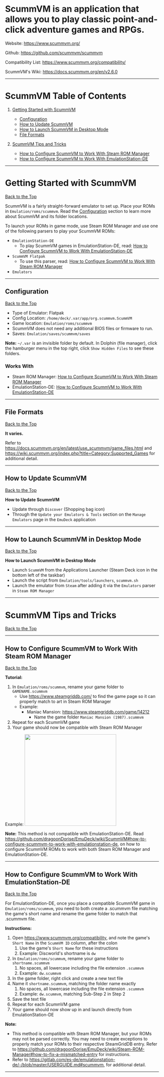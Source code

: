 # ScummVM is an application that allows you to play classic point-and-click adventure games and RPGs.

Website: https://www.scummvm.org/

Github: https://github.com/scummvm/scummvm

Compatibility List: https://www.scummvm.org/compatibility/

ScummVM's Wiki: https://docs.scummvm.org/en/v2.6.0

***

# ScummVM Table of Contents

1. [Getting Started with ScummVM](#getting-started-with-scummvm)
   - [Configuration](#configuration)
   - [How to Update ScummVM](#how-to-update-scummvm)
   - [How to Launch ScummVM in Desktop Mode](#how-to-launch-scummvm-in-desktop-mode)
   - [File Formats](#file-formats)

2. [ScummVM Tips and Tricks](#scummvm-tips-and-tricks)
   - [How to Configure ScummVM to Work With Steam ROM Manager](#how-to-configure-scummvm-to-work-with-steam-rom-manager)
   - [How to Configure ScummVM to Work With EmulationStation-DE](#how-to-configure-scummvm-to-work-with-emulationstation-de)

***

# Getting Started with ScummVM
[Back to the Top](#scummvm-table-of-contents)

ScummVM is a fairly straight-forward emulator to set up. Place your ROMs in `Emulation/roms/scummvm`. Read the [Configuration](#configuration) section to learn more about ScummVM and its folder locations. 

To launch your ROMs in game mode, use Steam ROM Manager and use one of the following parsers to play your ScummVM ROMs:

* `EmulationStation-DE`
  * To play ScummVM games in EmulationStation-DE, read: [How to Configure ScummVM to Work With EmulationStation-DE](#how-to-configure-scummvm-to-work-with-emulationstation-de) 
* `ScummVM Flatpak` 
  * To use this parser, read: [How to Configure ScummVM to Work With Steam ROM Manager](#how-to-configure-scummvm-to-work-with-steam-rom-manager)
* `Emulators`

***

## Configuration
[Back to the Top](#scummvm-table-of-contents)

* Type of Emulator: Flatpak
* Config Location: `/home/deck/.var/app/org.scummvm.ScummVM`
* Game location: `Emulation/roms/scummvm`
* ScummVM does not need any additional BIOS files or firmware to run. 
* Saves: `Emulation/saves/scummvm/saves`

**Note:** `~/.var` is an invisible folder by default. In Dolphin (file manager), click the hamburger menu in the top right, click `Show Hidden Files` to see these folders.

### Works With
* Steam ROM Manager: [How to Configure ScummVM to Work With Steam ROM Manager](#how-to-configure-scummvm-to-work-with-steam-rom-manager)
* EmulationStation-DE: [How to Configure ScummVM to Work With EmulationStation-DE](#how-to-configure-scummvm-to-work-with-emulationstation-de)


***

## File Formats
[Back to the Top](#scummvm-table-of-contents)

**It varies.**

Refer to https://docs.scummvm.org/en/latest/use_scummvm/game_files.html and https://wiki.scummvm.org/index.php?title=Category:Supported_Games for additional detail. 

***

## How to Update ScummVM
[Back to the Top](#scummvm-table-of-contents)

**How to Update ScummVM**

* Update through `Discover` (Shopping bag icon)
* Through the `Update your Emulators & Tools` section on the `Manage Emulators` page in the `EmuDeck` application


***

## How to Launch ScummVM in Desktop Mode
[Back to the Top](#scummvm-table-of-contents)

**How to Launch ScummVM in Desktop Mode**

* Launch `ScummVM` from the Applications Launcher (Steam Deck icon in the bottom left of the taskbar)
* Launch the script from `Emulation/tools/launchers`, `scummvm.sh`
* Launch the emulator from `Steam` after adding it via the `Emulators` parser in `Steam ROM Manager`



***

# ScummVM Tips and Tricks
[Back to the Top](#scummvm-table-of-contents)

***

## How to Configure ScummVM to Work With Steam ROM Manager
[Back to the Top](#scummvm-table-of-contents)

**Tutorial:**

1. In `Emulation/roms/scummvm`, rename your game folder to `GAMENAME.scummvm` 
   * Use https://www.steamgriddb.com/ to find the game page so it can properly match to art in Steam ROM Manager
   * Example:
      * Maniac Mansion: https://www.steamgriddb.com/game/14212
         * Name the game folder `Maniac Mansion (1987).scummvm`
2. Repeat for each ScummVM game
3. Your game should now be compatible with Steam ROM Manager

Example: <img src="https://user-images.githubusercontent.com/108900299/214456141-c58df2c4-679f-41e3-ac68-f7c850567f9e.png" height="300">

**Note:** This method is not compatible with EmulationStation-DE. Read https://github.com/dragoonDorise/EmuDeck/wiki/ScummVM#how-to-configure-scummvm-to-work-with-emulationstation-de, on how to configure ScummVM ROMs to work with both Steam ROM Manager and EmulationStation-DE. 

***
 
## How to Configure ScummVM to Work With EmulationStation-DE
[Back to the Top](#scummvm-table-of-contents)

For EmulationStation-DE, once you place a compatible ScummVM game in `Emulation/roms/scummvm`, you need to both create a .scummvm file matching the game's short name and rename the game folder to match that .scummvm file. 

**Instructions:**

1. Open https://www.scummvm.org/compatibility, and note the game's `Short Name` in the `ScummVM ID` column, after the colon 
   1. Use the game's `Short Name` for these instructions
   2. Example: Discworld's shortname is `dw`
2. In `Emulation/roms/scummvm`, rename your game folder to `shortname.scummvm`
   1. No spaces, all lowercase including the file extension `.scummvm`
   2. Example: `dw.scummvm`
3. In the game folder, right click and create a new text file
4. Name it `shortname.scummvm`, matching the folder name exactly
   1. No spaces, all lowercase including the file extension `.scummvm`
   2. Example: `dw.scummvm`, matching Sub-Step 2 in Step 2
5. Save the text file
6. Repeat for each ScummVM game
7. Your game should now show up in and launch directly from EmulationStation-DE

**Note:** 

* This method is compatible with Steam ROM Manager, but your ROMs may not be parsed  correctly. You may need to create exceptions to properly match your ROMs to their respective SteamGridDB entry. Refer to https://github.com/dragoonDorise/EmuDeck/wiki/Steam-ROM-Manager#how-to-fix-a-mismatched-entry for instructions.
* Refer to https://gitlab.com/es-de/emulationstation-de/-/blob/master/USERGUIDE.md#scummvm, for additional detail. 


***